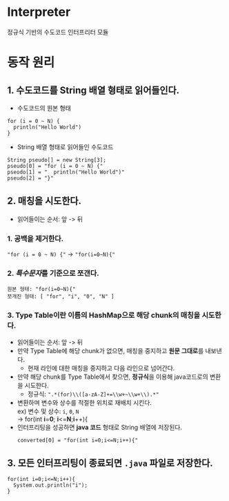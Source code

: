# Interpreter
정규식 기반의 수도코드 인터프리터 모듈

# 동작 원리
## 1. 수도코드를 String 배열 형태로 읽어들인다.
* 수도코드의 원본 형태
````
for (i = 0 ~ N) {
  println("Hello World")
}
````
* String 배열 형태로 읽어들인 수도코드
````
String pseudo[] = new String[3];
pseudo[0] = "for (i = 0 ~ N) {"
pseodo[1] = "  println("Hello World")"
pseudo[2] = "}"
````
## 2. 매칭을 시도한다.
* 읽어들이는 순서: 앞 -> 뒤
### 1. 공백을 제거한다.
`"for (i = 0 ~ N) {"` -> `"for(i=0~N){"`
### 2. <i>특수문자</i>를 기준으로 쪼갠다.
````
원본 형태: "for(i=0~N){"
쪼개진 형태: [ "for", "i", "0", "N" ]
````
### 3. Type Table이란 이름의 HashMap으로 해당 chunk의 매칭을 시도한다.
* 읽어들이는 순서: 앞 -> 뒤 <br>
* 만약 Type Table에 해당 chunk가 없으면, 매칭을 중지하고 **원문 그대로**를 내보낸다.
  * 현재 라인에 대한 매칭을 중지하고 다음 라인으로 넘어간다.
* 만약 해당 chunk를 Type Table에서 찾으면, **정규식**을 이용해 java코드로의 변환을 시도한다.
  * 정규식: `".*(for)\\([a-zA-Z]+=\\w+~\\w+\\).*"`
* 변환하며 변수와 상수를 적절한 위치로 재배치 시킨다. <br>
  ex) 변수 및 상수: `i`, `0`, `N`<br>
  -> for(int **i**=**0**; **i**<=**N**;**i**++){
* 인터프리팅을 성공하면 **java 코드** 형태로 String 배열에 저장된다.
  ````
  converted[0] = "for(int i=0;i<=N;i++){"
  ````
## 3. 모든 인터프리팅이 종료되면 `.java` 파일로 저장한다.
````
for(int i=0;i<=N;i++){
  System.out.println("i");
}
````
